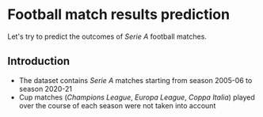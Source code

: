 # Football match results prediction

Let's try to predict the outcomes of _Serie A_ football matches.

## Introduction

- The dataset contains *Serie A* matches starting from season 2005-06 to season 2020-21
- Cup matches (*Champions League*, *Europa League*, *Coppa Italia*) played over the course of each season were not taken
  into account
